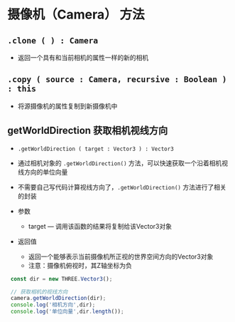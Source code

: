 # 摄像机（Camera） 方法


## `.clone ( ) : Camera`

+ 返回一个具有和当前相机的属性一样的新的相机

## `.copy ( source : Camera, recursive : Boolean ) : this`

+ 将源摄像机的属性复制到新摄像机中

## getWorldDirection 获取相机视线方向

+ `.getWorldDirection ( target : Vector3 ) : Vector3`

+ 通过相机对象的 `.getWorldDirection()` 方法，可以快速获取一个沿着相机视线方向的单位向量
+ 不需要自己写代码计算视线方向了，`.getWorldDirection()` 方法进行了相关的封装

+ 参数

  + target — 调用该函数的结果将复制给该Vector3对象

+ 返回值

  + 返回一个能够表示当前摄像机所正视的世界空间方向的Vector3对象
  + 注意：摄像机俯视时，其Z轴坐标为负

 ```js
  const dir = new THREE.Vector3();

  // 获取相机的视线方向
  camera.getWorldDirection(dir);
  console.log('相机方向',dir);
  console.log('单位向量',dir.length());
  ```

